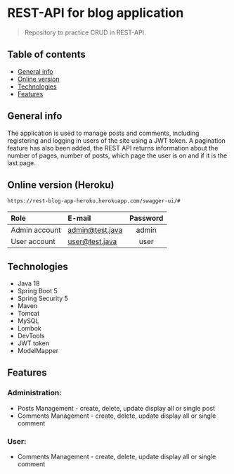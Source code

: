 # REST-API for blog application
> Repository to practice CRUD in REST-API.

## Table of contents
* [General info](#General-info)
* [Online version](#online-version)
* [Technologies](#Technologies)
* [Features](#Features)

## General info
The application is used to manage posts and comments, including registering and logging in users of the site using a JWT token. 
A pagination feature has also been added, the REST API returns information about the number of pages, 
number of posts, which page the user is on and if it is the last page.

## Online version (Heroku)
```sh
https://rest-blog-app-heroku.herokuapp.com/swagger-ui/#
```

|Role|E-mail|Password|
|:---|:---|:---:|
|Admin account|admin@test.java|admin|
|User account|user@test.java|user|

## Technologies
* Java 18
* Spring Boot 5
* Spring Security 5
* Maven
* Tomcat
* MySQL
* Lombok
* DevTools
* JWT token
* ModelMapper

## Features
### Administration:
* Posts Management - create, delete, update display all or single post
* Comments Management - create, delete, update display all or single comment
### User:
* Comments Management - create, delete, update display all or single comment

